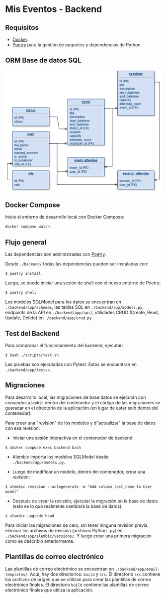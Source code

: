# Mis Eventos - Backend

## Requisitos

* [Docker](https://www.docker.com/).
* [Poetry](https://python-poetry.org) para la gestión de paquetes y dependencias de Python.

## ORM Base de datos SQL

![Modelo Entidad Relación](./img/er_model.png)

## Docker Compose

Inicie el entorno de desarrollo local con Docker Compose:
```bash
docker compose watch
```

## Flujo general

Las dependencias son administradas con [Poetry](https://python-poetry.org/).

Desde `./backend/` todas las dependencias pueden ser instaladas con:

```console
$ poetry install
```

Luego, se puede iniciar una sesión de shell con el nuevo entorno de Poetry:

```console
$ poetry shell
```

Los modelos SQLModel para los datos se encuentran en `./backend/app/schemas`, las tablas SQL en `./backend/app/models.py`, endpoints de la API en `./backend/app/api/`, utilidades CRUD (Create, Read, Update, Delete) en `./backend/app/crud.py`.

## Test del Backend

Para comprobar el funcionamiento del backend, ejecutar:

```console
$ bash ./scripts/test.sh
```

Las pruebas son ejecutadas con Pytest. Estos se encuentran en `./backend/app/tests/`.

## Migraciones

Para desarrollo local, las migraciones de base datos se ejecutan con comandos `alembic` dentro del contenedor y el código de las migraciones se guaradar en el directorio de la aplicación (en lugar de estar solo dentro del contenedor). 

Para crear una "revisión" de los modelos y d"actualizar" la base de datos con esa revisión:

* Iniciar una sesión interactiva en el contenedor de backend:

```console
$ docker compose exec backend bash
```

* Alembic importa los modelos SQLModel desde `./backend/app/models.py`.

* Luego de modificar un modelo, dentro del contenedor, crear una revisión:

```console
$ alembic revision --autogenerate -m "Add column last_name to User model"
```

* Después de crear la revisión, ejecutar la migración en la base de datos (esto es lo que realmente cambiará la base de datos):

```console
$ alembic upgrade head
```

Para iniciar las migraciones de cero, sin tener ninguna revisión previa, eliminar los archivos de revisión (archivos Python `.py`) en `./backend/app/alembic/versions/`. Y luego crear una primera migración como se describió anteriormente.

## Plantillas de correo electrónico

Las plantillas de correo electrónico se encuentran en `./backend/app/email-templates/`. Aquí, hay dos directorios: `build` y `src`. El directorio `src` contiene los archivos de origen que se utilizan para crear las plantillas de correo electrónico finales. El directorio `build` contiene las plantillas de correo electrónico finales que utiliza la aplicación.

